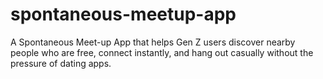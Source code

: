 # spontaneous-meetup-app
A Spontaneous Meet-up App that helps Gen Z users discover nearby people who are free, connect instantly, and hang out casually without the pressure of dating apps.
